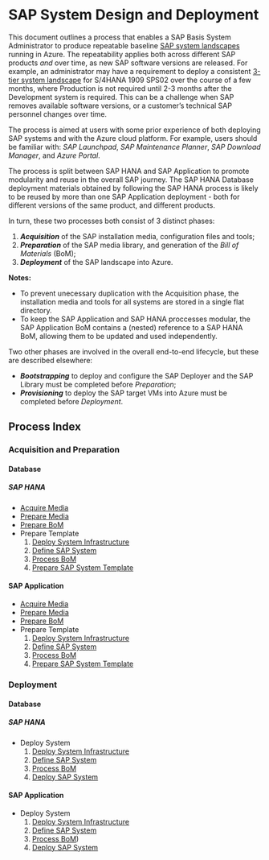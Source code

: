 # SAP System Design and Deployment

This document outlines a process that enables a SAP Basis System Administrator to produce repeatable baseline [SAP system landscapes](https://help.sap.com/doc/saphelp_afs64/6.4/en-US/de/6b0d84f34d11d3a6510000e835363f/content.htm) running in Azure.
The repeatability applies both across different SAP products _and_ over time, as new SAP software versions are released.
For example, an administrator may have a requirement to deploy a consistent [3-tier system landscape](https://help.sap.com/doc/saphelp_afs64/6.4/en-US/de/6b0da2f34d11d3a6510000e835363f/content.htm?no_cache=true) for S/4HANA 1909 SPS02 over the course of a few months, where Production is not required until 2-3 months after the Development system is required.
This can be a challenge when SAP removes available software versions, or a customer’s technical SAP personnel changes over time.

The process is aimed at users with some prior experience of both deploying SAP systems and with the Azure cloud platform.
For example, users should be familiar with: _SAP Launchpad_, _SAP Maintenance Planner_, _SAP Download Manager_, and _Azure Portal_.

The process is split between SAP HANA and SAP Application to promote modularity and reuse in the overall SAP journey.
The SAP HANA Database deployment materials obtained by following the SAP HANA process is likely to be reused by more than one SAP Application deployment - both for different versions of the same product, and different products.

In turn, these two processes both consist of 3 distinct phases:

1. **_Acquisition_** of the SAP installation media, configuration files and tools;
1. **_Preparation_** of the SAP media library, and generation of the _Bill of Materials_ (BoM);
1. **_Deployment_** of the SAP landscape into Azure.

**Notes:**

- To prevent unecessary duplication with the Acquisition phase, the installation media and tools for all systems are stored in a single flat directory.
- To keep the SAP Application and SAP HANA proccesses modular, the SAP Application BoM contains a (nested) reference to a SAP HANA BoM, allowing them to be updated and used independently.

Two other phases are involved in the overall end-to-end lifecycle, but these are described elsewhere:

- **_Bootstrapping_** to deploy and configure the SAP Deployer and the SAP Library must be completed before _Preparation_;
- **_Provisioning_** to deploy the SAP target VMs into Azure must be completed before _Deployment_.

## Process Index

### Acquisition and Preparation

#### Database

##### SAP HANA

- [Acquire Media](./hana/acquire-media.md)
- [Prepare Media](./hana/prepare-sap-library.md)
- [Prepare BoM](./hana/prepare-bom.md)
- Prepare Template
   1. [Deploy System Infrastructure](./interim-playbook-preparation.md)
   1. [Define SAP System](./common/define-sap-system.md)
   1. [Process BoM](./common/process-bom.md)
   1. [Prepare SAP System Template](./hana/prepare-ini.md)

#### SAP Application

- [Acquire Media](./app/acquire-media.md)
- [Prepare Media](./app/prepare-sap-library.md)
- [Prepare BoM](./app/prepare-bom.md)
- Prepare Template
   1. [Deploy System Infrastructure](./interim-playbook-preparation.md)
   1. [Define SAP System](./common/define-sap-system.md)
   1. [Process BoM](./common/process-bom.md)
   1. [Prepare SAP System Template](./app/prepare-ini.md)

### Deployment

#### Database

##### SAP HANA

- Deploy System
  1. [Deploy System Infrastructure](./interim-playbook-preparation.md)
  1. [Define SAP System](./common/define-sap-system.md)
  1. [Process BoM](./common/process-bom.md)
  1. [Deploy SAP System](./hana/deploy-sid.md)

#### SAP Application

- Deploy System
  1. [Deploy System Infrastructure](./interim-playbook-preparation.md)
  1. [Define SAP System](./common/define-sap-system.md)
  1. [Process BoM](./common/process-bom.md))
  1. [Deploy SAP System](./app/deploy-sid.md)
